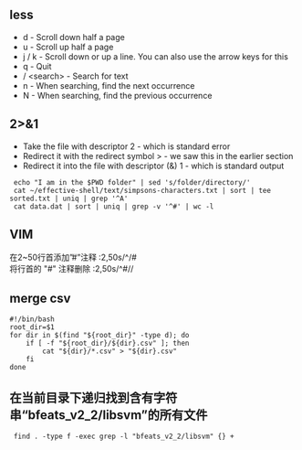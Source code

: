## less

* d - Scroll down half a page
* u - Scroll up half a page
* j / k - Scroll down or up a line. You can also use the arrow keys for this
* q - Quit
* / \<search\> - Search for text
* n - When searching, find the next occurrence
* N - When searching, find the previous occurrence

## 2>&1

* Take the file with descriptor 2 - which is standard error
* Redirect it with the redirect symbol > - we saw this in the earlier section
* Redirect it into the file with descriptor (&) 1 - which is standard output

```shell
 echo "I am in the $PWD folder" | sed 's/folder/directory/'
 cat ~/effective-shell/text/simpsons-characters.txt | sort | tee sorted.txt | uniq | grep '^A'
 cat data.dat | sort | uniq | grep -v '^#' | wc -l
```

## VIM

在2~50行首添加”#”注释
:2,50s/^/#      
将行首的 "#" 注释删除
:2,50s/^#//

## merge csv
```shell
#!/bin/bash
root_dir=$1
for dir in $(find "${root_dir}" -type d); do
    if [ -f "${root_dir}/${dir}.csv" ]; then
        cat "${dir}/*.csv" > "${dir}.csv"
    fi
done
```

## 在当前目录下递归找到含有字符串“bfeats_v2_2/libsvm”的所有文件
```shell
 find . -type f -exec grep -l "bfeats_v2_2/libsvm" {} +
```










